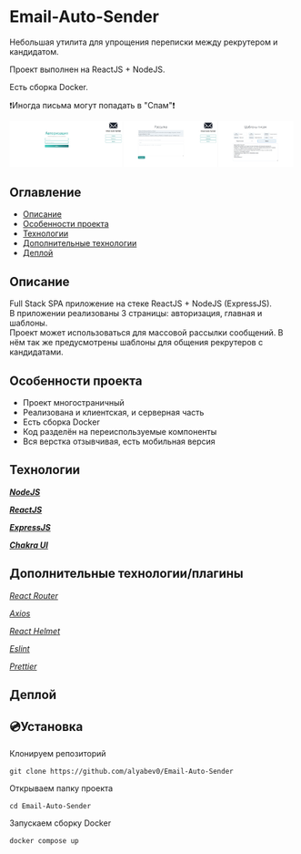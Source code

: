 # Email-Auto-Sender
Небольшая утилита для упрощения переписки между рекрутером и кандидатом.

Проект выполнен на ReactJS + NodeJS.
 
Есть сборка Docker.

❗Иногда письма могут попадать в "Спам"❗

<img src="https://github.com/alyabev0/Email-Auto-Sender/blob/main/images/first.jpg" width="33%"></img><img src="https://github.com/alyabev0/Email-Auto-Sender/blob/main/images/second.jpg" width="33%%"></img><img src="https://github.com/alyabev0/Email-Auto-Sender/blob/main/images/third.jpg" width="33%%"></img>

<!-- To update this table of contents, ensure you have run `npm install` then `npm run doctoc` -->
<!-- START doctoc generated TOC please keep comment here to allow auto update -->
<!-- DON'T EDIT THIS SECTION, INSTEAD RE-RUN doctoc TO UPDATE -->
## Оглавление

- [Описание](#описание)
- [Особенности проекта](#особенности-проекта)
- [Технологии](#технологии)
- [Дополнительные технологии](#доптехнологии)
- [Деплой](#деплой)

<!-- END doctoc generated TOC please keep comment here to allow auto update -->

## Описание
Full Stack SPA приложение на стеке ReactJS + NodeJS (ExpressJS). <br />
В приложении реализованы 3 страницы: авторизация, главная и шаблоны. <br />
Проект может использоваться для массовой рассылки сообщений. В нём так же предусмотрены шаблоны для общения рекрутеров с кандидатами.
<a id="особенности-проекта"></a>

## Особенности проекта
- Проект многостраничный
- Реализована и клиентская, и серверная часть
- Есть сборка Docker
- Код разделён на переиспользуемые компоненты
- Вся верстка отзывчивая, есть мобильная версия
<a id="особенности-проекта"></a>

## Технологии
***[NodeJS](https://nodejs.org/)***

***[ReactJS](https://reactjs.org/)***

***[ExpressJS](https://expressjs.com/)***

***[Chakra UI](https://chakra-ui.com/)***
<a id="технологии"></a>

## Дополнительные технологии/плагины
*[React Router](https://reactrouter.com/)*

*[Axios](https://axios-http.com/docs/intro)*

*[React Helmet](https://www.npmjs.com/package/react-helmet)*

*[Eslint](https://eslint.org/)*

*[Prettier](https://prettier.io/)*
<a id="доптехнологии"></a>

## Деплой
## 💿Установка

Клонируем репозиторий
```
git clone https://github.com/alyabev0/Email-Auto-Sender
```
Открываем папку проекта
```
cd Email-Auto-Sender
```
Запускаем сборку Docker
```
docker compose up
```
<a id="деплой"></a>
